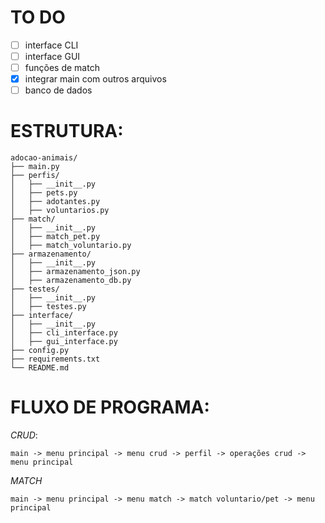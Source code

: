 # TO DO
- [ ] interface CLI
- [ ] interface GUI
- [ ] funções de match
- [x] integrar main com outros arquivos
- [ ] banco de dados

# ESTRUTURA:

```
adocao-animais/
├── main.py                  
├── perfis/
│   ├── __init__.py
│   ├── pets.py            
│   ├── adotantes.py            
│   ├── voluntarios.py          
├── match/
│   ├── __init__.py
│   ├── match_pet.py
│   ├── match_voluntario.py
├── armazenamento/
│   ├── __init__.py
│   ├── armazenamento_json.py
│   ├── armazenamento_db.py       
├── testes/
│   ├── __init__.py
│   ├── testes.py
├── interface/
│   ├── __init__.py
│   ├── cli_interface.py
│   ├── gui_interface.py               
├── config.py                 
├── requirements.txt          
└── README.md
```

# FLUXO DE PROGRAMA:


_CRUD_:
```
main -> menu principal -> menu crud -> perfil -> operações crud -> menu principal
```


_MATCH_
```
main -> menu principal -> menu match -> match voluntario/pet -> menu principal
```
